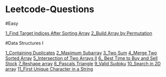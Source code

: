 # Leetcode-Questions
#Easy

[1_Find Target Indices After Sorting Array](https://leetcode.com/problems/find-target-indices-after-sorting-array/)
[2_Build Array by Permutation](https://leetcode.com/problems/build-array-from-permutation/)

#Data Structures I

[1_Containing Duplicates](https://leetcode.com/problems/contains-duplicate/)
[2_Maximum Subarray](https://leetcode.com/problems/maximum-subarray/)
[3_Two Sum](https://leetcode.com/problems/two-sum/)
[4_Merge Two Sorted Array](https://leetcode.com/problems/merge-sorted-array/)
[5_Intersection of Two Arrays II](https://leetcode.com/problems/intersection-of-two-arrays-ii/)
[6_ Best Time to Buy and Sell Stock](https://leetcode.com/problems/best-time-to-buy-and-sell-stock/)
[7_Reshape array](https://leetcode.com/problems/reshape-the-matrix/)
[8_Pascals Triangle](https://leetcode.com/problems/pascals-triangle/)
[9_Valid Sudoku](https://leetcode.com/problems/valid-sudoku/)
[10_Search in 2D array](https://leetcode.com/problems/search-a-2d-matrix/)
[11_First Unique Character in a String](https://leetcode.com/problems/first-unique-character-in-a-string/)
